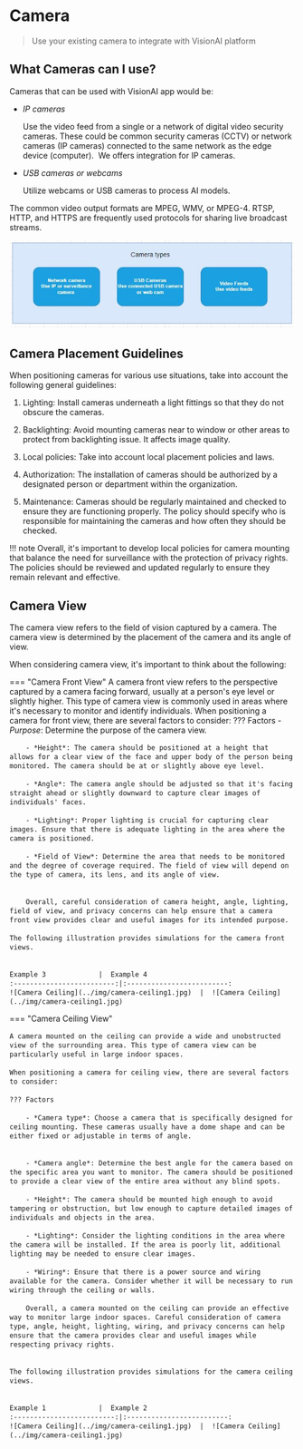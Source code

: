 # Camera 

> Use your existing camera to integrate with VisionAI platform 

## What Cameras can I use?
Cameras that can be used with VisionAI app would be:

 - *IP cameras*

    Use the video feed from a single or a network of digital video security cameras. These could be common security cameras (CCTV) or network cameras (IP cameras) connected to the same network as the edge device (computer).  We offers integration for IP cameras.


- *USB cameras or webcams*

    Utilize webcams or USB cameras to process AI models.
    
The common video output formats are MPEG, WMV, or MPEG-4. RTSP, HTTP, and HTTPS are frequently used protocols for sharing live broadcast streams.
    
![Types of camera](../img/camera-types.JPG)

## Camera Placement Guidelines

When positioning cameras for various use situations, take into account the following general guidelines: 


1. Lighting: Install cameras underneath a light fittings so that they do not obscure the cameras.

2. Backlighting: Avoid mounting cameras near to window or other areas to protect from backlighting issue. It affects image quality.

3. Local policies: Take into account local placement policies and laws.

4. Authorization: The installation of cameras should be authorized by a designated person or department within the organization. 

5. Maintenance: Cameras should be regularly maintained and checked to ensure they are functioning properly. The policy should specify who is responsible for maintaining the cameras and how often they should be checked.



!!! note
    Overall, it's important to develop local policies for camera mounting that balance the need for surveillance with the protection of privacy rights. The policies should be reviewed and updated regularly to ensure they remain relevant and effective.

## Camera View

The camera view refers to the field of vision captured by a camera. The camera view is determined by the placement of the camera and its angle of view.

When considering camera view, it's important to think about the following:

=== "Camera Front View"
    A camera front view refers to the perspective captured by a camera facing forward, usually at a person's eye level or slightly higher. This type of camera view is commonly used in areas where it's necessary to monitor and identify individuals.
    When positioning a camera for front view, there are several factors to consider:
    ??? Factors
        - *Purpose*: Determine the purpose of the camera view. 

        - *Height*: The camera should be positioned at a height that allows for a clear view of the face and upper body of the person being monitored. The camera should be at or slightly above eye level.

        - *Angle*: The camera angle should be adjusted so that it's facing straight ahead or slightly downward to capture clear images of individuals' faces.

        - *Lighting*: Proper lighting is crucial for capturing clear images. Ensure that there is adequate lighting in the area where the camera is positioned.

        - *Field of View*: Determine the area that needs to be monitored and the degree of coverage required. The field of view will depend on the type of camera, its lens, and its angle of view.


        Overall, careful consideration of camera height, angle, lighting, field of view, and privacy concerns can help ensure that a camera front view provides clear and useful images for its intended purpose.

    The following illustration provides simulations for the camera front views.
 

    Example 3             |  Example 4
    :-------------------------:|:-------------------------:
    ![Camera Ceiling](../img/camera-ceiling1.jpg)  |  ![Camera Ceiling](../img/camera-ceiling1.jpg)

=== "Camera Ceiling View"

    A camera mounted on the ceiling can provide a wide and unobstructed view of the surrounding area. This type of camera view can be particularly useful in large indoor spaces.

    When positioning a camera for ceiling view, there are several factors to consider:

    ??? Factors
        
        - *Camera type*: Choose a camera that is specifically designed for ceiling mounting. These cameras usually have a dome shape and can be either fixed or adjustable in terms of angle.


        - *Camera angle*: Determine the best angle for the camera based on the specific area you want to monitor. The camera should be positioned to provide a clear view of the entire area without any blind spots.

        - *Height*: The camera should be mounted high enough to avoid tampering or obstruction, but low enough to capture detailed images of individuals and objects in the area.

        - *Lighting*: Consider the lighting conditions in the area where the camera will be installed. If the area is poorly lit, additional lighting may be needed to ensure clear images.

        - *Wiring*: Ensure that there is a power source and wiring available for the camera. Consider whether it will be necessary to run wiring through the ceiling or walls.

        Overall, a camera mounted on the ceiling can provide an effective way to monitor large indoor spaces. Careful consideration of camera type, angle, height, lighting, wiring, and privacy concerns can help ensure that the camera provides clear and useful images while respecting privacy rights.


    The following illustration provides simulations for the camera ceiling views.

    
    Example 1             |  Example 2
    :-------------------------:|:-------------------------:
    ![Camera Ceiling](../img/camera-ceiling1.jpg)  |  ![Camera Ceiling](../img/camera-ceiling1.jpg)




